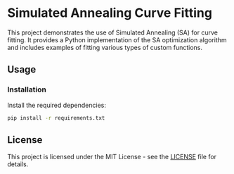 # Simulated Annealing Curve Fitting

This project demonstrates the use of Simulated Annealing (SA) for curve fitting. It provides a Python implementation of the SA optimization algorithm and includes examples of fitting various types of custom functions.

## Usage

### Installation

Install the required dependencies:

```bash
pip install -r requirements.txt
```

## License

This project is licensed under the MIT License - see the [LICENSE](LICENSE) file for details.